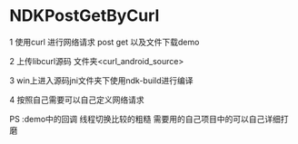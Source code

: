 # NDKPostGetByCurl

1 使用curl 进行网络请求 post get 以及文件下载demo

2 上传libcurl源码 文件夹<curl_android_source>

3 win上进入源码jni文件夹下使用ndk-build进行编译

4 按照自己需要可以自己定义网络请求

PS :demo中的回调 线程切换比较的粗糙 需要用的自己项目中的可以自己详细打磨

